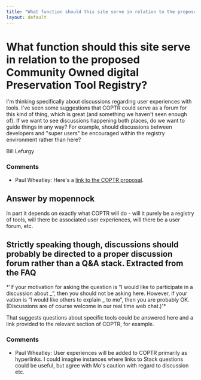 ```yaml
---
title: "What function should this site serve in relation to the proposed Community Owned digital Preservation Tool Registry?"
layout: default
---
```

What function should this site serve in relation to the proposed Community Owned digital Preservation Tool Registry?
=====================
I'm thinking specifically about discussions regarding user experiences
with tools. I've seen some suggestions that COPTR could serve as a forum
for this kind of thing, which is great (and something we haven't seen
enough of). If we want to see discussions happening both places, do we
want to guide things in any way? For example, should discussions between
developers and "super users" be encouraged within the registry
environment rather than here?

Bill Lefurgy

### Comments ###
* Paul Wheatley: Here's a [link to the COPTR
proposal](http://openplanetsfoundation.org/blogs/2013-01-08-creating-community-owned-digital-preservation-tool-registry-coptr).


Answer by mopennock
----------------
In part it depends on exactly what COPTR will do - will it purely be a
registry of tools, will there be associated user experiences, will there
be a user forum, etc.

Strictly speaking though, discussions should probably be directed to a
proper discussion forum rather than a Q&A stack. Extracted from the FAQ
-

\*'If your motivation for asking the question is “I would like to
participate in a discussion about **\_**”, then you should not be asking
here. However, if your vation is “I would like others to explain **\_**
to me”, then you are probably OK. (Discussions are of course welcome in
our real time web chat.)'\*

That suggests questions about specific tools could be answered here and
a link provided to the relevant section of COPTR, for example.

### Comments ###
* Paul Wheatley: User experiences will be added to COPTR primarily as hyperlinks. I could
imagine instances where links to Stack questions could be useful, but
agree with Mo's caution with regard to discussion etc.


